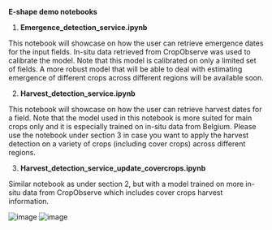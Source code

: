 **E-shape demo notebooks** 

1. **Emergence_detection_service.ipynb**

This notebook will showcase on how the user can retrieve emergence dates for the input fields.
In-situ data retrieved from CropObserve was used to calibrate the model. Note that this model is calibrated on only a limited set of fields. A more robust model that will be able to deal with estimating emergence of different crops across different regions will be available soon.

2. **Harvest_detection_service.ipynb**

This notebook will showcase on how the user can retrieve harvest dates for a field.
Note that the model used in this notebook is more suited for main crops only and it is especially trained on in-situ data from Belgium. Please use the notebook under section 3 in case you want to apply the harvest detection on a variety of crops (including cover crops) across different regions. 

3. **Harvest_detection_service_update_covercrops.ipynb**

Similar notebook as under section 2, but with a model trained on more in-situ data from CropObserve which includes cover crops harvest information. 

  ![image](https://user-images.githubusercontent.com/60655533/195083547-f0bf37d9-35b8-4377-b951-0adaa4a04505.png)
  ![image](https://user-images.githubusercontent.com/60655533/195083577-f7895706-dbc5-4954-b573-0284be22e598.png)
